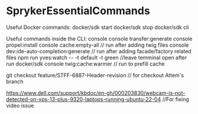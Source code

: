 # SprykerEssentialCommands

Useful Docker commands:
docker/sdk start
docker/sdk stop
docker/sdk cli


Useful commands inside the CLI:
console
console transfer:generate
console propel:install
console cache:empty-all // run after adding twig files
console dev:ide-auto-completion:generate // run after adding facade/factory related files
npm run yves:watch -- -t default -t green //leave temminal open after run
docker/sdk console twig:cache:warmer // run to prefill cache

git checkout feature/STFF-6887-Header-revision // for checkout Attem's branch

https://www.dell.com/support/kbdoc/en-gh/000203830/webcam-is-not-detected-on-xps-13-plus-9320-laptops-running-ubuntu-22-04 //For fixing video issue
